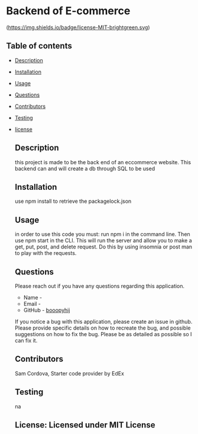 # Backend of E-commerce

  (https://img.shields.io/badge/license-MIT-brightgreen.svg)

  ## Table of contents

  * [Description](#Description)

  * [Installation](#Install)

  * [Usage](#Use)


  * [Questions](#Questions)

  * [Contributors](#Contributors)
  
  * [Testing](#Testing)
  
* [license](#license)

  
  ## Description
  this project is made to be the back end of an eccommerce website. This backend can and will create a db through SQL to be used
 
  ## Installation 
  use npm install to retrieve the packagelock.json
  
  ## Usage
  in order to use this code you must: run npm i in the command line. Then use npm start in the CLI. This will run the server and allow you to make a get, put, post, and delete request. Do this by using insomnia or post man to play with the requests.

 
  ## Questions
    
  Please reach out if you have any questions regarding this application. 

  * Name - 
  * Email - 
  * GitHub - [booopyhij](https://github.com/booopyhij/)
  
  If you notice a bug with this application, please create an issue in github.
  Please provide specific details on how to recreate the bug, and possible suggestions
  on how to fix the bug. Please be as detailed as possible so I can fix it.
  
  ## Contributors
  Sam Cordova, Starter code provider by EdEx

  ## Testing
  na


  ## License: Licensed under MIT License
